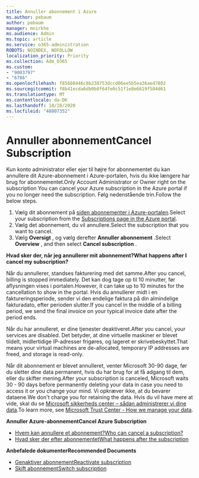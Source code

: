 ```yaml
---
title: Annuller abonnement i Azure
ms.author: pebaum
author: pebaum
manager: mnirkhe
ms.audience: Admin
ms.topic: article
ms.service: o365-administration
ROBOTS: NOINDEX, NOFOLLOW
localization_priority: Priority
ms.collection: Adm_O365
ms.custom:
- "9003797"
- "6786"
ms.openlocfilehash: f85608446c8b230753dccd06ee5b5ea36aed7802
ms.sourcegitcommit: f8b41ecda6db0b8f64fe0c51f1e8e6619f504d61
ms.translationtype: MT
ms.contentlocale: da-DK
ms.lasthandoff: 10/28/2020
ms.locfileid: "48807352"
---
```

# <a name="cancel-subscription"></a><span data-ttu-id="676df-102">Annuller abonnement</span><span class="sxs-lookup"><span data-stu-id="676df-102">Cancel Subscription</span></span>

<span data-ttu-id="676df-103">Kun konto administrator eller ejer til højre for abonnementet du kan annullere dit Azure-abonnement i Azure-portalen, hvis du ikke længere har brug for abonnementet.</span><span class="sxs-lookup"><span data-stu-id="676df-103">Only Account Administrator or Owner right on the subscription You can cancel your Azure subscription in the Azure portal if you no longer need the subscription.</span></span> <span data-ttu-id="676df-104">Følg nedenstående trin.</span><span class="sxs-lookup"><span data-stu-id="676df-104">Follow the below steps.</span></span>

1. <span data-ttu-id="676df-105">Vælg dit abonnement på [siden abonnementer i Azure-portalen](https://portal.azure.com/#blade/Microsoft_Azure_Billing/SubscriptionsBlade).</span><span class="sxs-lookup"><span data-stu-id="676df-105">Select your subscription from the [Subscriptions page in the Azure portal](https://portal.azure.com/#blade/Microsoft_Azure_Billing/SubscriptionsBlade).</span></span>
2. <span data-ttu-id="676df-106">Vælg det abonnement, du vil annullere.</span><span class="sxs-lookup"><span data-stu-id="676df-106">Select the subscription that you want to cancel.</span></span>
3. <span data-ttu-id="676df-107">Vælg **Oversigt** , og vælg derefter **Annuller abonnement** .</span><span class="sxs-lookup"><span data-stu-id="676df-107">Select **Overview** , and then select **Cancel subscription** .</span></span>

<span data-ttu-id="676df-108">**Hvad sker der, når jeg annullerer mit abonnement?**</span><span class="sxs-lookup"><span data-stu-id="676df-108">**What happens after I cancel my subscription?**</span></span>

<span data-ttu-id="676df-109">Når du annullerer, standses fakturering med det samme.</span><span class="sxs-lookup"><span data-stu-id="676df-109">After you cancel, billing is stopped immediately.</span></span> <span data-ttu-id="676df-110">Det kan dog tage op til 10 minutter, før aflysningen vises i portalen.</span><span class="sxs-lookup"><span data-stu-id="676df-110">However, it can take up to 10 minutes for the cancellation to show in the portal.</span></span> <span data-ttu-id="676df-111">Hvis du annullerer midt i en faktureringsperiode, sender vi den endelige faktura på din almindelige fakturadato, efter perioden slutter.</span><span class="sxs-lookup"><span data-stu-id="676df-111">If you cancel in the middle of a billing period, we send the final invoice on your typical invoice date after the period ends.</span></span>

<span data-ttu-id="676df-112">Når du har annulleret, er dine tjenester deaktiveret.</span><span class="sxs-lookup"><span data-stu-id="676df-112">After you cancel, your services are disabled.</span></span> <span data-ttu-id="676df-113">Det betyder, at dine virtuelle maskiner er blevet tildelt, midlertidige IP-adresser frigøres, og lageret er skrivebeskyttet.</span><span class="sxs-lookup"><span data-stu-id="676df-113">That means your virtual machines are de-allocated, temporary IP addresses are freed, and storage is read-only.</span></span>

<span data-ttu-id="676df-114">Når dit abonnement er blevet annulleret, venter Microsoft 30-90 dage, før du sletter dine data permanent, hvis du har brug for at få adgang til dem, eller du skifter mening.</span><span class="sxs-lookup"><span data-stu-id="676df-114">After your subscription is canceled, Microsoft waits 30 - 90 days before permanently deleting your data in case you need to access it or you change your mind.</span></span> <span data-ttu-id="676df-115">Vi opkræver ikke, at du bevarer dataene.</span><span class="sxs-lookup"><span data-stu-id="676df-115">We don't charge you for retaining the data.</span></span> <span data-ttu-id="676df-116">Hvis du vil have mere at vide, skal du se [Microsoft sikkerheds center – sådan administrerer vi dine data](https://go.microsoft.com/fwLink/p/?LinkID=822930&clcid=0x409).</span><span class="sxs-lookup"><span data-stu-id="676df-116">To learn more, see [Microsoft Trust Center - How we manage your data](https://go.microsoft.com/fwLink/p/?LinkID=822930&clcid=0x409).</span></span>

<span data-ttu-id="676df-117">**Annuller Azure-abonnement**</span><span class="sxs-lookup"><span data-stu-id="676df-117">**Cancel Azure Subscription**</span></span>

- [<span data-ttu-id="676df-118">Hvem kan annullere et abonnement?</span><span class="sxs-lookup"><span data-stu-id="676df-118">Who can cancel a subscription?</span></span>](https://docs.microsoft.com/azure/billing/billing-how-to-cancel-azure-subscription?WT.mc_id=Portal-Microsoft_Azure_Support#who-can-cancel-a-subscription)
- [<span data-ttu-id="676df-119">Hvad sker der efter abonnementet</span><span class="sxs-lookup"><span data-stu-id="676df-119">What happens after the subscription</span></span>](https://docs.microsoft.com/azure/billing/billing-how-to-cancel-azure-subscription?WT.mc_id=Portal-Microsoft_Azure_Support#what-happens-after-i-cancel-my-subscription)

<span data-ttu-id="676df-120">**Anbefalede dokumenter**</span><span class="sxs-lookup"><span data-stu-id="676df-120">**Recommended Documents**</span></span>

- [<span data-ttu-id="676df-121">Genaktiver abonnement</span><span class="sxs-lookup"><span data-stu-id="676df-121">Reactivate subscription</span></span>](https://docs.microsoft.com/azure/billing/billing-how-to-cancel-azure-subscription?WT.mc_id=Portal-Microsoft_Azure_Support#reactivate-subscription)
- [<span data-ttu-id="676df-122">Skift abonnement</span><span class="sxs-lookup"><span data-stu-id="676df-122">Switch subscription</span></span>](https://docs.microsoft.com/azure/billing/billing-how-to-switch-azure-offer?WT.mc_id=Portal-Microsoft_Azure_Support)